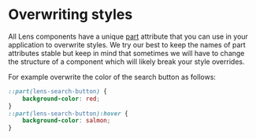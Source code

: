 # Overwriting styles

All Lens components have a unique [part](https://developer.mozilla.org/en-US/docs/Web/HTML/Reference/Global_attributes/part) attribute that you can use in your application to overwrite styles. We try our best to keep the names of part attributes stable but keep in mind that sometimes we will have to change the structure of a component which will likely break your style overrides.

For example overwrite the color of the search button as follows:

```css
::part(lens-search-button) {
    background-color: red;
}
::part(lens-search-button):hover {
    background-color: salmon;
}
```
